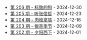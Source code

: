 * [第 206 期 - 标致的狗](https://weekly.tw93.fun/posts/206-标致的狗) - 2024-12-30
* [第 205 期 - 听张信哲](https://weekly.tw93.fun/posts/205-听张信哲) - 2024-12-23
* [第 204 期 - 肉桂拿铁](https://weekly.tw93.fun/posts/204-肉桂拿铁) - 2024-12-16
* [第 203 期 - 银杏季节](https://weekly.tw93.fun/posts/203-银杏季节) - 2024-12-09
* [第 202 期 - 夕阳西下](https://weekly.tw93.fun/posts/202-夕阳西下) - 2024-12-01
